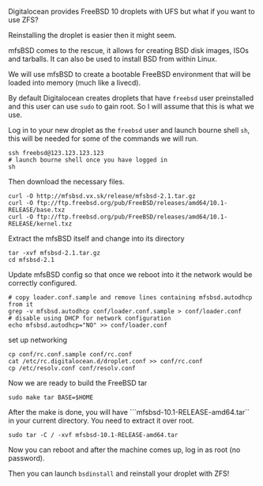 Digitalocean provides FreeBSD 10 droplets with UFS but what if you want to use ZFS?

Reinstalling the droplet is easier then it might seem.

mfsBSD comes to the rescue, it allows for creating BSD disk images, ISOs and tarballs.
It can also be used to install BSD from within Linux.

We will use mfsBSD to create a bootable FreeBSD environment that will be loaded into memory (much like a livecd).


By default Digitalocean creates droplets that have ```freebsd``` user preinstalled and this user can use ```sudo``` to gain root.
So I will assume that this is what we use.

Log in to your new droplet as the ```freebsd``` user and launch bourne shell ```sh```, this will be needed for some of the commands we will run.

```
ssh freebsd@123.123.123.123
# launch bourne shell once you have logged in
sh
```

Then download the necessary files.
```
curl -O http://mfsbsd.vx.sk/release/mfsbsd-2.1.tar.gz
curl -O ftp://ftp.freebsd.org/pub/FreeBSD/releases/amd64/10.1-RELEASE/base.txz
curl -O ftp://ftp.freebsd.org/pub/FreeBSD/releases/amd64/10.1-RELEASE/kernel.txz
```

Extract the mfsBSD itself and change into its directory
```
tar -xvf mfsbsd-2.1.tar.gz
cd mfsbsd-2.1
```
Update mfsBSD config so that once we reboot into it the network would be correctly configured.

```
# copy loader.conf.sample and remove lines containing mfsbsd.autodhcp from it
grep -v mfsbsd.autodhcp conf/loader.conf.sample > conf/loader.conf
# disable using DHCP for network configuration
echo mfsbsd.autodhcp="NO" >> conf/loader.conf
```
set up networking
```
cp conf/rc.conf.sample conf/rc.conf
cat /etc/rc.digitalocean.d/droplet.conf >> conf/rc.conf
cp /etc/resolv.conf conf/resolv.conf
```

Now we are ready to build the FreeBSD tar
```
sudo make tar BASE=$HOME
```
After the make is done, you will have ```mfsbsd-10.1-RELEASE-amd64.tar`` in your current directory.
You need to extract it over root.

```
sudo tar -C / -xvf mfsbsd-10.1-RELEASE-amd64.tar
```

Now you can reboot and after the machine comes up, log in as root (no password).

Then you can launch ```bsdinstall``` and reinstall your droplet with ZFS!


